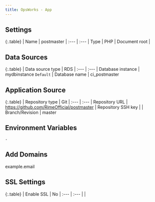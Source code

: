 ```yaml
---
title: OpsWorks - App
---
```


## Settings

{:.table}
| Name | postmaster
| :--- | :---
| Type | PHP
| Document root |

## Data Sources

{:.table}
| Data source type | RDS
| :--- | :---
| Database instance | mydbinstance `Default`
| Database name | ci_postmaster

## Application Source

{:.table}
| Repository type | Git
| :--- | :---
| Repository URL | https://github.com/RimeOfficial/postmaster
| Repository SSH key | 
| Branch/Revision | master

## Environment Variables
`-`

## Add Domains
example.email

## SSL Settings

{:.table}
| Enable SSL | No
| :--- | :---
| |